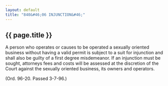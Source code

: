 ```yaml
---
layout: default 
title: "840&#46;06 INJUNCTION&#46;"
---
```


{{ page.title }}
----------------

A person who operates or causes to be operated a sexually oriented
business without having a valid permit is subject to a suit for
injunction and shall also be guilty of a first degree misdemeanor. If an
injunction must be sought, attorneys fees and costs will be assessed at
the discretion of the Court against the sexually oriented business, its
owners and operators.

(Ord. 96-20. Passed 3-7-96.)
